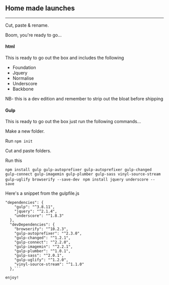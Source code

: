 ## Home made launches 

---

Cut, paste & rename.

Boom, you're ready to go...


#### html 
This is ready to go out the box and includes the following
* Foundation
* Jquery
* Normalise
* Underscore
* Backbone

NB- this is a dev edition and remember to strip out the bloat before shipping

#### Gulp 
This is ready to go out the box just run the following commands...

Make a new folder.

Run ``` npm init ```

Cut and paste folders. 

Run this 

``` npm install gulp gulp-autoprefixer gulp-autoprefixer gulp-changed gulp-connect gulp-imagemin gulp-plumber gulp-sass vinyl-source-stream gulp-uglify browserify --save-dev  ```
``` npm install jquery underscore --save ```

Here's a snippet from the gulpfile.js

```
"dependencies": {
    "gulp": "^3.8.11",
    "jquery": "^2.1.4",
    "underscore": "^1.8.3"
  },
  "devDependencies": {
    "browserify": "^10.2.3",
    "gulp-autoprefixer": "^2.3.0",
    "gulp-changed": "^1.2.1",
    "gulp-connect": "^2.2.0",
    "gulp-imagemin": "^2.2.1",
    "gulp-plumber": "^1.0.1",
    "gulp-sass": "^2.0.1",
    "gulp-uglify": "^1.2.0",
    "vinyl-source-stream": "^1.1.0"
  },```

enjoy!
